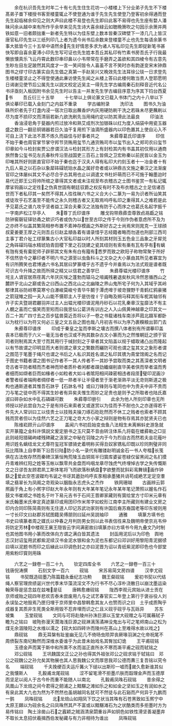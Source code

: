<!-- { "loadSidebar": true } -->
　　余在杭识吾先生时年二十有七先生住生花坊一小楼楼上下分业弟子先生不下楼髙弟子畨下楼授书客至楼童辄止不使登通为谁于先生先生使登乃登客初余得通而登先生起临梯余仰见之则大声曰此楼不易登也先生即曰此客不易得也先生座有婺人潘昧问余从越中来有所作乎余举来见先生诗大喜余緑云如聴晩箫吹之句因示余箫并两铁如意一旧者颇拙重一新者先生特以为佳东壁上数本皆秦汉碑壁下一漆几几上皆汉唐官私印先生以三纸列印几上者为遗今尚书后余数来登楼童不止也先生每语余篆书事大抵皆今三十五举中语然余先生好情思多求为诸人写私印见先生即捉新笔书甚快写即自喜余夏溥小印先生写可证也先生姓本吾丘其私印有竹素书房吾氏子行我最懒放懐真乐飞云丹霄此数印串印鼻以小韦带常在手磨弄之盖欲和其四棱令有古意先生眇左目左足跛然其风度才一言一笑间皆令人喜虽不言不笑时亦有韵遂变宋末钟鼎图书之缪寸印古篆实自先生倡之真第一手赵吴兴又晩效先生法耳徐公琰一日求登先生楼楼童坚止之不得登使通此亷访使先生闻之从楼上答曰此楼何敢当贵人登耶愿明日谒谢见使节后公属先生以説文校定近吴主一得先生学古编周秦石刻释音近代名公书评亟刻入板因附书余见先生时以告主一并发先生学古编目序意为序其下钧台西夏书
　　吾丘衍三十五举
　　十七举以上俱论篆文已载入书体门之内十八举以下俱论摹印已载入金刻门之内兹不重录
　　学古编附录
　　洗印法
　　图书久为油硃所炽者先于灯盏内浸一宿次日取出蘸香炉内灰用硬防刷干洗之若硃未尽更蘸刷以尽为度不损印文而清丽若新凢欲洗刷先当用绳约定以防其滑此法最良
　　印油法
　　香油浸皂角于甆器内煎过放冷和熟艾成剂次加银硃以红为度入绢袋中用瓷玉器盛之数日一翻忌铜锡器若日久油干复用煎下油滴所盛器内以印色置其上使自沁入不可自上浇下此法不蒸不炼久而益佳与好事者共之
　　朱彛尊葛氏印谱序
　　印信不始于秦也周官掌节掌守邦节货贿用玺节凢通货贿司市以玺节出入之郑司农曰玺节印章如今斗检封矣贾公彦谓汉法斗检封其形方上有封检其内有书盖其初仅用以通商旅然鲁公玺书见左氏春秋传沿至战国吏三百石上皆佩之卫宏称秦以前民皆以金玉为印唯其所好则匪直官印不始于秦也迄于汉夫人得有私印大约刻玉者十一冶金者十有九后人易之以石杂以象犀砗磲琥珀水晶之属好竒者或以钟鼎古文施之秦汉之法渐废官印之体屡纠其文不必尽合乎古其用也止以调遣文书杜奸萌而已不可施于翰墨迨时易代迁即王公将帅所绾之章得其文者或未注视至布衣稽古之士图书鉴赏一有私记辄摩挲钩画以之定徃之伪真世固有朝廷驭爵之权反有时不及布衣稽古之士足信诸百世而下者私印其一矣然不得其人徃徃昧六书之义合大小二篆为一易为识者所讪笑其或徒攻乎石艺虽至不能传之永久则稽古者又无取焉呜呼私印之重得其人之难若是此予见葛氏之谱凢攻乎坚者益工深合夫秦汉之法独有防于心而序之也葛氏名起字振千一字南庐松江华亭人
　　朱尊丁氏印谱序
　　雕戈钩带鼎彞壶尊敦卣鬲甗之铭防钟窖磬钲铎钫甬之欵识巧者或伪为以世至古印之传于今则作伪者意虑所不及为之亦终不似盖其繁简相参布置不紊神存模画之外斯好古之士尚焉宋则晁克一王球顔叔夏姜夔王厚之元则吾丘衍赵孟頫各着有谱录惜乎志经籍者略而勿道也刑部江西司主事丁君介祉工缪篆集古小大官私印益以时人所刻其材则玉五色金三品象之牙犀兕之角砗磲玛瑙水精琥珀青田稷下里之石饶建之瓷其纽则有索有槀有瓦有亭有有螭有虺有兎有槖驼师子辟邪其文有朱有白有籀有悉罗而致之欧阳子称物常聚于所好不信然欤今之摹印者不明六书之源至以虫鱼科斗之文杂之大小篆由其所见者寡宜为有识所腾笑也君博通六书名其居曰梦篆嗜乎古不遗乎今并垂焉以为法式观是谱者既可识古今升降之故而所择之精又以信君之善学巳
　　朱彞尊韫光楼印谱序
　　竹垞主人谪官居燕荏苒六年厌灰埃之蓬勃而辕马之喧阗残暑退矣秋风泠然思循西山之麓跻乎北山之巅或告之曰西山之西北山之北幽陵之界山鬼所宅子何为入其域乎其岭郁律其谷防岈寒莫寒兮白瀑峻莫峻兮青华牛鬭于潭虎嘷于坡竒狸野干青鹤红鸦豪猪之箭冦雉之囮一夫入山能不慑耶主人于是彷徨彳亍自晦及朔马释其衔车柅其轴邻有许子实夫暨胡君翽羽并过主人出韫光楼印谱泥用丹砂石以花乳秦章汉玺靡法不有主人覩之喜而亡愠笑而至矧而曰我思仙公葛洪有训古之人入山佩黄神越章之印其文一百二十其广四寸去之百步猛兽莫近吾将以子一卷之书载诸栈车南涉芦菰北蹑军都卧以为枕行以为符又何必三皇之文五岳之图也哉八月初吉书以为序乃裹糗粮出郭门去
　　朱彛尊印谱序
　　印成于秦皇之玺而李斯之壊古而撰八体者别有所谓摹印盖丧本已极而于六义一毫无当者也汉或不拘其数杂古文小篆而为之然惟朝廷之颁于官司者则制焉其大至寸而其用行于缄封刻之于章者其文陷盖以规于蜡取诸凸出而隆起以有节故谓之印明显而大者则谓之章文之繁数而纚防可观也谓之玺其文之象形者谓之图范于笔墨于绳尺也谓之书后之人私识其姓名谓之私印其镌为斋堂馆阁之名而记于图史书籍者谓之图书记作者不一其人传者不一其妙予尝取而类之其髙深者文明者竒古者平防者精而杰者神而矫者质朴者闲都者疎劲纎缀削直华美者侠而举者温而秀者细而如缬者巨而如椽者小如粒者大如斗者隂阳相间疎密相违者段厓璧印泥画沙者警者绥者端绚者绸缪者一低一昻者半让半侵者至于渐老渐熟平淡无竒则斯道之极构也通斯道者其惟吾石牀乎【石牀名书】或曰刀锋则与笔同也中为贵夫中非不贵而刀与笔之徒中而不得其生妙者有异矣夫惟生而妙之足贵也是则予之所取者也陆氏嘉淑曰碎杂如水中乱石磷磷可数
　　朱彛尊印册引
　　此余为他人所刻印章也无所师授以好此尝自为之于是有持石来索者又或遂赏以为佳而予不耐也久之亦遂得若干件先大人常训曰工以伎贵士以技贱夫操刀琢石矻矻然而不休工之贱者也索者不顾其贱而赏者但以为佳然六艺之正刀笔之竒大方小家之辩则是物有存焉其亦犹贤夫已也
　　陈维崧顾亓山印谱序
　　盖闻六书初启始变虫鱼八法相生未离蝌蚪史游急就实开篆籀之金科许慎説文爰定册书之玉尺莫不音由转注体系凢将载在蜼彛勒之□豆此则岐阳猎碣岣嵝残碑藏之汲冡之中秘在羽陵之内于今为烈自古而然若夫韭花薤叶用识姓名螭纽龙文尤尊符玺冠军骠骑史着明称买得丑奴家镌私印既以珍同荆璧非同玩比隋珠上自李斯下沿吾衍陆防小名一录代有雕镂赵明诚金石一书人夸楷长笺俱在古法攸存然而秦碑汉篆恒殉荒陵玉血铜斑半归寳库婆娑苍緑仅留黑闼之名扪摸丹青难辨红阳之姓等玉帐以飘零共金盘而呜咽龙章尽蚀虎气终埋悼古学之失传慨斯文之日谬吾友顾君夙工斯体笔将飞而欲落秋蜹盘字欲整而犹斜彩鸾舞镜画作钟繇之爱此空苍波磔均韦诞之书讶其遒劲呜呼亥豕相承墨猪共诮苟成絶艺定足空羣填之翡翠长为凤阁之竒观染以胭脂永志虎头之杰作
　　铁网珊瑚
　　古画辨云郭熈画于角上有小熈字印赵大年永年则有大年某年笔记永年某年笔记萧照以媉名作石鼓文书崔顺之书姓名于叶下易元吉书于石间王晋卿家藏则有寳绘堂方寸印米元章有米氏翰墨米氏审定真迹篆印或用团印作米芾字如蛟形江南李主所藏则有建业文房之印内合同印陈简斋则有无住道人印记苏武功家则有许国后裔苏裔国老等印东坡则用一寸长印文曰赵郡苏轼图籍吴傅朋则曰延州吴説袖印
　　通雅
　　填篆方填书也　书史曰填篆者周之媒氏以仲春之月判防男女则以此书表信徃来及魏明帝使京兆韦仲将防定芳林中楼观王廙王隠皆云字间满密故曰填篆亦曰方填书今用九叠文乃时制也其他图书用小篆而改体向方谓之满白皆其遗法
　　封函用泥后以为印色　舆地志汉封诏玺用武都紫泥续汉书金泥水银和金为泥也东都记曰邓训好用黎阳青泥据徐曰填以泥题书而印之后縁此以印调色封之亦曰泥晋为诏以青纸紫泥即印色也今部堂用紫粉印寳则用硃

　　六艺之一録卷一百二十九
　　钦定四库全书
　　六艺之一録卷一百三十　　　钱唐倪涛撰
　　石刻文字一百六
　　砚铭
　　宋苏易简文房四谱
　　汉李尤砚铭
　　书契既造砚墨乃陈篇籍永垂纪志功勲
　　魏王粲砚铭
　　爰初书契以代结绳人察官理庶绩诞兴世代季末华藻流淫文不为行书不尽心淳朴浇散日以崩沈墨运染翰荣辱是惩念兹在兹唯是征
　　唐韩愈瘗砚铭
　　陇西李观元宾始从进士贡在京师或贻之砚四年悲欢否泰未尝废用凢与之试艺春官实二年登上第行于褒谷役人刘永误坠之地毁焉乃匣归埋于京师里中昌黎韩愈其友人也赞而识之曰　土乎成质陶乎成器复其质非生死类全斯用毁不忍弃埋而识之仁且义砚乎砚乎与瓦砾异
　　苏东坡集
　　玉堂砚铭
　　文同与可将赴陵州孙洙巨源以玉堂大砚赠之与可属蘓轼子瞻为之铭曰　坡陁弥漫天濶海浅巨源之砚淋漓荡潏神没鬼出与可之笔烬南山之松为煤无余涸陵阳之水维以濡之【砚大如四砖许而陵州在髙山上至难得水故以戏之】
　　鼎砚铭
　　鼎无耳槃有趾鉴幽无见几不倚旸虫陨羿丧厥喙羽渊之化帝祝尾不周偾裂东南圮黝然而深维水委谁乎为此昔未始戏名其臀加幻诡
　　王平甫砚铭
　　玉德金声而寓于斯中和所熏不水而滋正直所氷不寒而凘平甫之砚而轼铭之
　　邓公砚铭
　　王巩魏国文正公之孙也得其外祖张邓公之砚求铭于轼铭曰　邓公之砚魏公之孙允矣其物展也其人思我魏公文而厚思我邓公德而夀三复吾铭以究令名
　　端砚铭
　　千夫挽绠百夫运斤篝火下缒以出斯珍一嘘而嵗久愈新谁其似之我懐斯人
　　孔毅甫龙尾砚铭
　　涩不留笔滑不拒墨爪肤而縠理金声而玉德厚而坚足以阅人于古今朴而重不能随人以南北
　　孔毅甫凤咮石砚铭
　　昔余得之凤凰山下龙焙之间今君得之劒浦之上黯黮之滩如乐之和如金之坚如玉之有润如水之有泉此其大凢也为然为不然然也虽胡越同名犹可不然徒与此石谿而产何异于九鹏而一鹯
　　凤咮砚铭
　　北龙焙山如翔凤下饮之状当其咮有石苍黑致如玉熈宁中太原王頥以为砚余名之曰凤咮然其产不富或以黯黮滩石为之状酷类而多拒墨时方为易传铭曰　陶土涂凿山石之蠧颖之贼涵清泉閟重谷声如铜色如铁性滑坚善凝墨弃不取长太息招伏羲揖西伯发秘藏与有力非相待为谁出
　　凤咮砚铭
